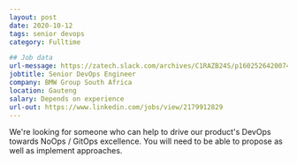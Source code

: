 ```yaml
---
layout: post
date: 2020-10-12
tags: senior devops
category: Fulltime

## Job data
url-message: https://zatech.slack.com/archives/C1RAZB24S/p1602526420074200
jobtitle: Senior DevOps Engineer
company: BMW Group South Africa
location: Gauteng
salary: Depends on experience
url-out: https://www.linkedin.com/jobs/view/2179912829
---
```


We're looking for someone who can help to drive our product's DevOps towards NoOps / GitOps excellence. You will need to be able to propose as well as implement approaches.
